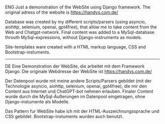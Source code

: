 ENG
Just a demonstration of the WebSite using Django framework. The original adress of the website is https://handys.com.de/

Database was created by my different scripts/parsers (using asyncio, aiohttp, selenium, openai, gpt4free), that allow me to take content from the Web and Chatgpt-network. Final content was added to a MySql-database throuth MySql-expressions, without Django-instruments as models.

Site-templates ware created with a HTML markup language, CSS and Bootstrap-instuments. 

-------------

DE
Eine Demonstration der WebSite, die arbeitet mit dem Framework Django. Die originale Webdresse der WebSite ist https://handys.com.de/

Der Datenpool wurde mit meine andere Scripts/Parsers gebildet (mit der Technologie asyncio, aiohttp, selenium, openai, gpt4free), die mir den Content aus Internet und ChatGPT-bot nehmen erlauben. Finaler Content wurde durch die MySql-Äußerungen im Datenpool eingetragen, ohne Django-instumente als Modelle.

Das Pattern fur WebSite habe ich mit der HTML-Auszeichnungssprache und CSS gebildet. Bootstrap-instuments wurden auch benutzt.
